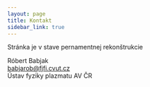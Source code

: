 ```yaml
---
layout: page
title: Kontakt
sidebar_link: true
---
```


<p class="message">
  Stránka je v stave pernamentnej rekonštrukcie
</p>

Róbert Babjak<br />
babjarob@fjfi.cvut.cz<br />
Ústav fyziky plazmatu AV ČR<br />
